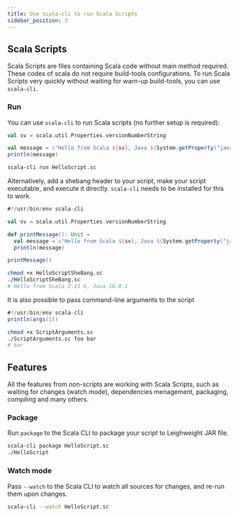 ```yaml
---
title: Use scala-cli to run Scala Scripts
sidebar_position: 3
---
```


## Scala Scripts

Scala Scripts are files containing Scala code without main method required. These codes of scala do not require build-tools configurations. To run Scala Scripts very quickly without waiting for warn-up build-tools, you can use `scala-cli`.

### Run

You can use `scala-cli` to run Scala scripts (no further setup is required):

```scala title=HelloScript.sc
val sv = scala.util.Properties.versionNumberString

val message = s"Hello from Scala ${sv}, Java ${System.getProperty("java.version")}"
println(message)
```

```bash
scala-cli run HelloScript.sc
```

<!-- Expected-regex:
Hello from Scala .*, Java .*
-->


Alternatively, add a shebang header to your script, make your script executable, and execute it directly. `scala-cli` needs to be installed for this to work.

```scala title=HelloScriptSheBang.sc
#!/usr/bin/env scala-cli

val sv = scala.util.Properties.versionNumberString

def printMessage(): Unit =
  val message = s"Hello from Scala ${sv}, Java ${System.getProperty("java.version")}"
  println(message)

printMessage()
```


```bash
chmod +x HelloScriptSheBang.sc
./HelloScriptSheBang.sc
# Hello from Scala 2.13.6, Java 16.0.1
```

<!-- Expected-regex:
Hello from Scala .*, Java .*
-->

It is also possible to pass command-line arguments to the script

```scala title=ScriptArguments.sc
#!/usr/bin/env scala-cli
println(args(1))
```

```bash
chmod +x ScriptArguments.sc
./ScriptArguments.sc foo bar
# bar
```

<!-- Expected-regex:
bar
-->


## Features

All the features from non-scripts are working with Scala Scripts, such as waiting for changes (watch mode), dependencies menagement, packaging, compiling and many others.

### Package

Run `package` to the Scala CLI to package your script to Leighweight JAR file.

```bash
scala-cli package HelloScript.sc
./HelloScript
```

<!-- Expected-regex:
Hello from Scala .*, Java .*
-->

### Watch mode

Pass `--watch` to the Scala CLI to watch all sources for changes, and re-run them upon changes.

```bash ignore
scala-cli --watch HelloScript.sc
```
